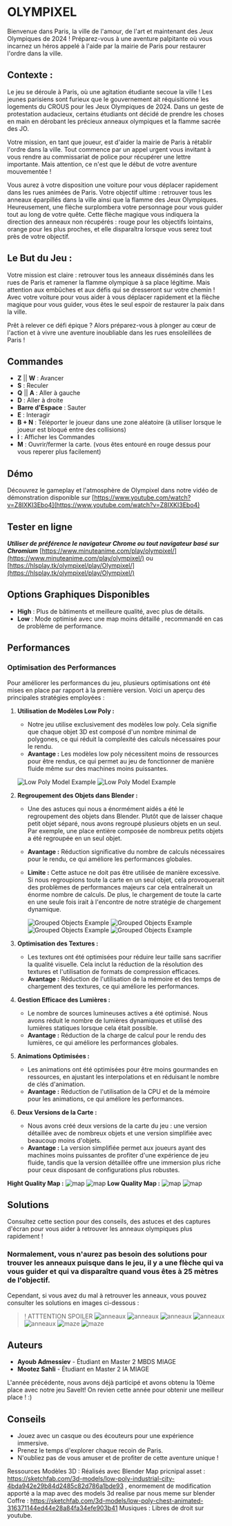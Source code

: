 # OLYMPIXEL

Bienvenue dans Paris, la ville de l'amour, de l'art et maintenant des Jeux Olympiques de 2024 ! Préparez-vous à une aventure palpitante où vous incarnez un héros appelé à l'aide par la mairie de Paris pour restaurer l'ordre dans la ville.

## Contexte :

Le jeu se déroule à Paris, où une agitation étudiante secoue la ville ! Les jeunes parisiens sont furieux que le gouvernement ait réquisitionné les logements du CROUS pour les Jeux Olympiques de 2024. Dans un geste de protestation audacieux, certains étudiants ont décidé de prendre les choses en main en dérobant les précieux anneaux olympiques et la flamme sacrée des JO.

Votre mission, en tant que joueur, est d'aider la mairie de Paris à rétablir l'ordre dans la ville. Tout commence par un appel urgent vous invitant à vous rendre au commissariat de police pour récupérer une lettre importante. Mais attention, ce n'est que le début de votre aventure mouvementée !

Vous aurez à votre disposition une voiture pour vous déplacer rapidement dans les rues animées de Paris. Votre objectif ultime : retrouver tous les anneaux éparpillés dans la ville ainsi que la flamme des Jeux Olympiques. Heureusement, une flèche surplombera votre personnage pour vous guider tout au long de votre quête. Cette flèche magique vous indiquera la direction des anneaux non récupérés : rouge pour les objectifs lointains, orange pour les plus proches, et elle disparaîtra lorsque vous serez tout près de votre objectif.

## Le But du Jeu :

Votre mission est claire : retrouver tous les anneaux disséminés dans les rues de Paris et ramener la flamme olympique à sa place légitime. Mais attention aux embûches et aux défis qui se dresseront sur votre chemin ! Avec votre voiture pour vous aider à vous déplacer rapidement et la flèche magique pour vous guider, vous êtes le seul espoir de restaurer la paix dans la ville.

Prêt à relever ce défi épique ? Alors préparez-vous à plonger au cœur de l'action et à vivre une aventure inoubliable dans les rues ensoleillées de Paris !


## Commandes

- **Z** || **W** : Avancer
- **S** : Reculer
- **Q** || **A** : Aller à gauche
- **D** : Aller à droite
- **Barre d'Espace** : Sauter
- **E** : Interagir
- **B + N** : Téléporter le joueur dans une zone aléatoire (à utiliser lorsque le joueur est bloqué entre des collisions)
- **I** : Afficher les Commandes
- **M** : Ouvrir/fermer la carte. (vous êtes entouré en rouge dessus pour vous reperer plus facilement)


## Démo

Découvrez le gameplay et l'atmosphère de Olympixel dans notre vidéo de démonstration disponible sur [https://www.youtube.com/watch?v=Z8IXKI3Ebo4](https://www.youtube.com/watch?v=Z8IXKI3Ebo4)


##  Tester en ligne 
***Utiliser de préférence le navigateur Chrome ou tout navigateur basé sur Chromium***
[https://www.minuteanime.com/play/olympixel/](https://www.minuteanime.com/play/olympixel/)
ou 
[https://hlsplay.tk/olympixel/play/Olympixel/](https://hlsplay.tk/olympixel/play/Olympixel/)

## Options Graphiques Disponibles

- **High** : Plus de bâtiments et meilleure qualité, avec plus de détails.
- **Low** : Mode optimisé avec une map moins détaillé , recommandé en cas de problème de performance.

## Performances

### Optimisation des Performances

Pour améliorer les performances du jeu, plusieurs optimisations ont été mises en place par rapport à la première version. Voici un aperçu des principales stratégies employées :

1. **Utilisation de Modèles Low Poly :**
   - Notre jeu utilise exclusivement des modèles low poly. Cela signifie que chaque objet 3D est composé d'un nombre minimal de polygones, ce qui réduit la complexité des calculs nécessaires pour le rendu.
   - **Avantage :** Les modèles low poly nécessitent moins de ressources pour être rendus, ce qui permet au jeu de fonctionner de manière fluide même sur des machines moins puissantes.

   ![Low Poly Model Example](https://hlsplay.tk/olympixel/images/map%20ilmustration5%20.png)
   ![Low Poly Model Example](https://hlsplay.tk/olympixel/images/map%20ilmustration4%20.png)
   
   
3. **Regroupement des Objets dans Blender :**
   - Une des astuces qui nous a énormément aidés a été le regroupement des objets dans Blender. Plutôt que de laisser chaque petit objet séparé, nous avons regroupé plusieurs objets en un seul. Par exemple, une place entière composée de nombreux petits objets a été regroupée en un seul objet.
   - **Avantage :** Réduction significative du nombre de calculs nécessaires pour le rendu, ce qui améliore les performances globales.
   - **Limite :** Cette astuce ne doit pas être utilisée de manière excessive. Si nous regroupions toute la carte en un seul objet, cela provoquerait des problèmes de performances majeurs car cela entraînerait un énorme nombre de calculs. De plus, le chargement de toute la carte en une seule fois irait à l'encontre de notre stratégie de chargement dynamique.
  
        ![Grouped Objects Example](https://hlsplay.tk/olympixel/images/optimistaion1.png)
        ![Grouped Objects Example](https://hlsplay.tk/olympixel/images/optimistaion3.png)
        ![Grouped Objects Example](https://hlsplay.tk/olympixel/images/optimistaion2.png)
        ![Grouped Objects Example](https://hlsplay.tk/olympixel/images/optimistaion4.png)


4. **Optimisation des Textures :**
   - Les textures ont été optimisées pour réduire leur taille sans sacrifier la qualité visuelle. Cela inclut la réduction de la résolution des textures et l'utilisation de formats de compression efficaces.
   - **Avantage :** Réduction de l'utilisation de la mémoire et des temps de chargement des textures, ce qui améliore les performances.

5. **Gestion Efficace des Lumières :**
   - Le nombre de sources lumineuses actives a été optimisé. Nous avons réduit le nombre de lumières dynamiques et utilisé des lumières statiques lorsque cela était possible.
   - **Avantage :** Réduction de la charge de calcul pour le rendu des lumières, ce qui améliore les performances globales.

6. **Animations Optimisées :**
   - Les animations ont été optimisées pour être moins gourmandes en ressources, en ajustant les interpolations et en réduisant le nombre de clés d'animation.
   - **Avantage :** Réduction de l'utilisation de la CPU et de la mémoire pour les animations, ce qui améliore les performances.

7. **Deux Versions de la Carte :**
   - Nous avons créé deux versions de la carte du jeu : une version détaillée avec de nombreux objets et une version simplifiée avec beaucoup moins d'objets.
   - **Avantage :** La version simplifiée permet aux joueurs ayant des machines moins puissantes de profiter d'une expérience de jeu fluide, tandis que la version détaillée offre une immersion plus riche pour ceux disposant de configurations plus robustes.

**Hight Quality Map :**
![map](https://hlsplay.tk/olympixel/images/map2.png)
![map](https://hlsplay.tk/olympixel/images/heigh%20map.png)
**Low Quality Map :**
![map](https://hlsplay.tk/olympixel/images/map3.png)
![map](https://hlsplay.tk/olympixel/images/low%20map1.png)

## Solutions

Consultez cette section pour des conseils, des astuces et des captures d'écran pour vous aider à retrouver les anneaux olympiques plus rapidement !

### Normalement, vous n'aurez pas besoin des solutions pour trouver les anneaux puisque dans le jeu, il y a une flèche qui va vous guider et qui va disparaître quand vous êtes à 25 mètres de l'objectif.
Cependant, si vous avez du mal à retrouver les anneaux, vous pouvez consulter les solutions en images ci-dessous :

>! ATTTENTION SPOILER
>![anneaux ](https://hlsplay.tk/olympixel/images/solution2.png)
>![anneaux ](https://hlsplay.tk/olympixel/images/solution5.png)
>![anneaux ](https://hlsplay.tk/olympixel/images/solution4.png)
>![anneaux ](https://hlsplay.tk/olympixel/images/solution3.png)
>![anneaux ](https://hlsplay.tk/olympixel/images/solution%20.png)
>![maze](https://hlsplay.tk/olympixel/images/map%20ilmustration4%20.png)
>![maze](https://hlsplay.tk/olympixel/images/maze%20solution.png)


## Auteurs

- **Ayoub Admessiev** - Étudiant en Master 2 MBDS MIAGE
- **Mootez Sahli** - Étudiant en Master 2 IA MIAGE
    
L'année précédente, nous avons déjà participé et avons obtenu la 10ème place avec notre jeu SaveIt! On revien cette année pour obtenir une meilleur place ! :)

## Conseils

- Jouez avec un casque ou des écouteurs pour une expérience immersive.
- Prenez le temps d'explorer chaque recoin de Paris.
- N'oubliez pas de vous amuser et de profiter de cette aventure unique !

Ressources
Modèles 3D : Réalisés avec Blender
Map pricnipal asset : https://sketchfab.com/3d-models/low-poly-industrial-city-4bda942e29b84d2485c82d786a1bde93 , enormement de modification apporté a la map avec des models 3d realise par nous meme sur blender 
Coffre : https://sketchfab.com/3d-models/low-poly-chest-animated-316371144ed44e28a84fa34efe903b41
Musiques : Libres de droit sur youtube.
